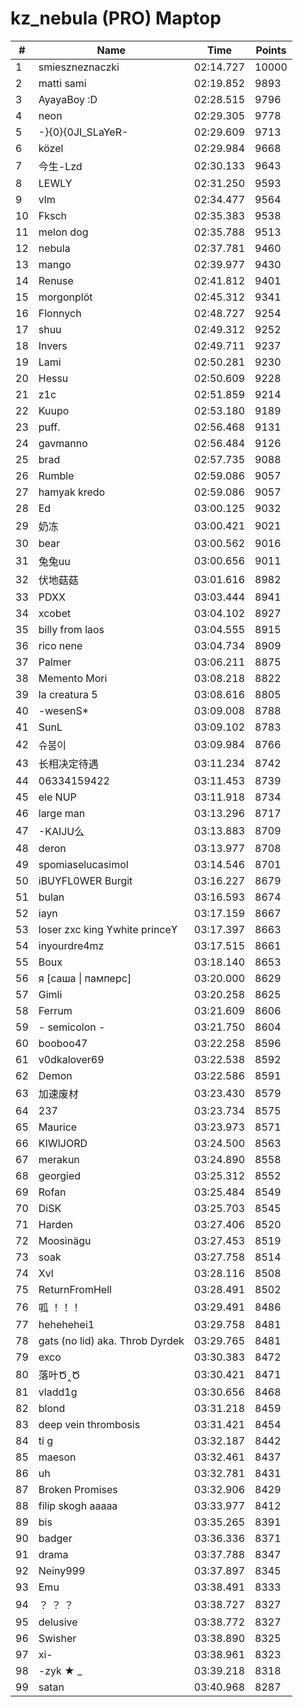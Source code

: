 # kz_nebula (PRO) Maptop

|  # | Name | Time | Points |
|-------------- | -------------- | -------------- | -------------- | 
| 1 | smieszneznaczki | 02:14.727 | 10000 | 
| 2 | matti sami | 02:19.852 | 9893 | 
| 3 | AyayaBoy :D | 02:28.515 | 9796 | 
| 4 | neon | 02:29.305 | 9778 | 
| 5 | -}{0}{0JI_SLaYeR- | 02:29.609 | 9713 | 
| 6 | közel | 02:29.984 | 9668 | 
| 7 | 今生-Lzd | 02:30.133 | 9643 | 
| 8 | LEWLY | 02:31.250 | 9593 | 
| 9 | vlm | 02:34.477 | 9564 | 
| 10 | Fksch | 02:35.383 | 9538 | 
| 11 | melon dog | 02:35.788 | 9513 | 
| 12 | nebula | 02:37.781 | 9460 | 
| 13 | mango | 02:39.977 | 9430 | 
| 14 | Renuse | 02:41.812 | 9401 | 
| 15 | morgonplöt | 02:45.312 | 9341 | 
| 16 | Flonnych | 02:48.727 | 9254 | 
| 17 | shuu | 02:49.312 | 9252 | 
| 18 | Invers | 02:49.711 | 9237 | 
| 19 | Lami | 02:50.281 | 9230 | 
| 20 | Hessu | 02:50.609 | 9228 | 
| 21 | z1c | 02:51.859 | 9214 | 
| 22 | Kuupo | 02:53.180 | 9189 | 
| 23 | puff. | 02:56.468 | 9131 | 
| 24 | gavmanno | 02:56.484 | 9126 | 
| 25 | brad | 02:57.735 | 9088 | 
| 26 | Rumble | 02:59.086 | 9057 | 
| 27 | hamyak kredo | 02:59.086 | 9057 | 
| 28 | Ed | 03:00.125 | 9032 | 
| 29 | 奶冻 | 03:00.421 | 9021 | 
| 30 | bear | 03:00.562 | 9016 | 
| 31 | 兔兔uu | 03:00.656 | 9011 | 
| 32 | 伏地菇菇 | 03:01.616 | 8982 | 
| 33 | PDXX | 03:03.444 | 8941 | 
| 34 | xcobet | 03:04.102 | 8927 | 
| 35 | billy from laos | 03:04.555 | 8915 | 
| 36 | rico nene | 03:04.734 | 8909 | 
| 37 | Palmer | 03:06.211 | 8875 | 
| 38 | Memento Mori | 03:08.218 | 8822 | 
| 39 | la creatura 5 | 03:08.616 | 8805 | 
| 40 | -wesenS* | 03:09.008 | 8788 | 
| 41 | SunL | 03:09.102 | 8783 | 
| 42 | 슈붐이 | 03:09.984 | 8766 | 
| 43 | 长相决定待遇 | 03:11.234 | 8742 | 
| 44 | 06334159422 | 03:11.453 | 8739 | 
| 45 | ele NUP | 03:11.918 | 8734 | 
| 46 | large man | 03:13.296 | 8717 | 
| 47 | -KAIJU么 | 03:13.883 | 8709 | 
| 48 | deron | 03:13.977 | 8708 | 
| 49 | spomiaselucasimol | 03:14.546 | 8701 | 
| 50 | iBUYFL0WER Burgit | 03:16.227 | 8679 | 
| 51 | bulan | 03:16.593 | 8674 | 
| 52 | iayn | 03:17.159 | 8667 | 
| 53 | loser zxc king ϒwhite princeϒ | 03:17.397 | 8663 | 
| 54 | inyourdre4mz | 03:17.515 | 8661 | 
| 55 | Boux | 03:18.140 | 8653 | 
| 56 | я [саша \| памперс] | 03:20.000 | 8629 | 
| 57 | Gimli | 03:20.258 | 8625 | 
| 58 | Ferrum | 03:21.609 | 8606 | 
| 59 | - semicolon - | 03:21.750 | 8604 | 
| 60 | booboo47 | 03:22.258 | 8596 | 
| 61 | v0dkalover69 | 03:22.538 | 8592 | 
| 62 | Demon | 03:22.586 | 8591 | 
| 63 | 加速废材 | 03:23.430 | 8579 | 
| 64 | 237 | 03:23.734 | 8575 | 
| 65 | Maurice | 03:23.973 | 8571 | 
| 66 | KIWIJORD | 03:24.500 | 8563 | 
| 67 | merakun | 03:24.890 | 8558 | 
| 68 | georgied | 03:25.312 | 8552 | 
| 69 | Rofan | 03:25.484 | 8549 | 
| 70 | DiSK | 03:25.703 | 8545 | 
| 71 | Harden | 03:27.406 | 8520 | 
| 72 | Moosinägu | 03:27.453 | 8519 | 
| 73 | soak | 03:27.758 | 8514 | 
| 74 | Xvl | 03:28.116 | 8508 | 
| 75 | ReturnFromHell | 03:28.491 | 8502 | 
| 76 | 呱 ！！！ | 03:29.491 | 8486 | 
| 77 | hehehehei1 | 03:29.758 | 8481 | 
| 78 | gats (no lid) aka. Throb Dyrdek | 03:29.765 | 8481 | 
| 79 | exco | 03:30.383 | 8472 | 
| 80 | 落叶Ծ‸Ծ | 03:30.421 | 8471 | 
| 81 | vladd1g | 03:30.656 | 8468 | 
| 82 | blond | 03:31.218 | 8459 | 
| 83 | deep vein thrombosis | 03:31.421 | 8454 | 
| 84 | ti g | 03:32.187 | 8442 | 
| 85 | maeson | 03:32.461 | 8437 | 
| 86 | uh | 03:32.781 | 8431 | 
| 87 | Broken Promises | 03:32.906 | 8429 | 
| 88 | filip skogh aaaaa | 03:33.977 | 8412 | 
| 89 | bis | 03:35.265 | 8391 | 
| 90 | badger | 03:36.336 | 8371 | 
| 91 | drama | 03:37.788 | 8347 | 
| 92 | Neiny999 | 03:37.897 | 8345 | 
| 93 | Emu | 03:38.491 | 8333 | 
| 94 | ？ ？ ？ | 03:38.727 | 8327 | 
| 95 | delusive | 03:38.772 | 8327 | 
| 96 | Swisher | 03:38.890 | 8325 | 
| 97 | xi- | 03:38.961 | 8323 | 
| 98 | -zyk ★  _ | 03:39.218 | 8318 | 
| 99 | satan | 03:40.968 | 8287 | 

